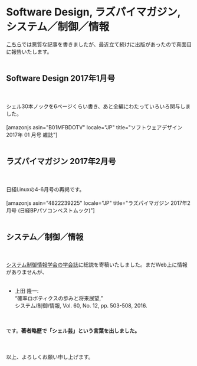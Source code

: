 # Software Design, ラズパイマガジン, システム／制御／情報
<a href="https://blog.ueda.asia/?p=8862">こちら</a>では悪質な記事を書きましたが、最近立て続けに出版があったので真面目に報告いたします。<br />
<br />
<h2>Software Design 2017年1月号</h2><br />
<br />
シェル30本ノックを6ページくらい書き、あと全編にわたっていろいろ関与しました。<br />
<br />
[amazonjs asin="B01MFBDOTV" locale="JP" title="ソフトウェアデザイン 2017年 01 月号 雑誌"]<br />
<br />
<h2>ラズパイマガジン 2017年2月号</h2><br />
<br />
日経Linuxの4-6月号の再掲です。<br />
<br />
[amazonjs asin="4822239225" locale="JP" title="ラズパイマガジン 2017年2月号 (日経BPパソコンベストムック)"]<br />
<br />
<h2>システム／制御／情報</h2><br />
<br />
<a href="https://www.iscie.or.jp/pub/journal">システム制御情報学会の学会誌</a>に総説を寄稿いたしました。まだWeb上に情報がありませんが、<br />
<ul><br />
	<li>上田 隆一:<br />
“確率ロボティクスの歩みと将来展望,”<br />
システム/制御/情報, Vol. 60, No. 12, pp. 503-508, 2016.</li><br />
</ul><br />
です。<strong>著者略歴で「シェル芸」という言葉を出しました。</strong><br />
<br />
<br />
<br />
以上、よろしくお願い申し上げます。
